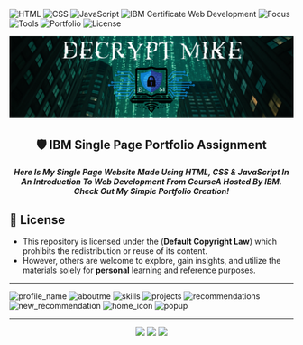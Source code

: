![HTML](https://img.shields.io/badge/Built%20With-HTML5-E34F26?style=flat-square&logo=html5&logoColor=white)
![CSS](https://img.shields.io/badge/Styled%20With-CSS3-1572B6?style=flat-square&logo=css3&logoColor=white)
![JavaScript](https://img.shields.io/badge/Powered%20By-JavaScript-F7DF1E?style=flat-square&logo=javascript&logoColor=black)
![IBM Certificate Web Development](https://img.shields.io/badge/IBM_Certificate-Web_Development-1f70c1?style=flat-square&logo=ibm&logoColor=white)
![Focus](https://img.shields.io/badge/Focus-Responsive%20Design-ef4444?style=flat-square)
![Tools](https://img.shields.io/badge/Tools-GitHub%20Pages-10b981?style=flat-square&logo=github&logoColor=white)
![Portfolio](https://img.shields.io/badge/Portfolio-Practical%20UI%20Design-f59e0b?style=flat-square)
![License](https://img.shields.io/badge/Copyright-©%202025-3f3f46?style=flat&labelColor=3f3f46&color=000000&logo=creativecommons&logoColor=white)

<p align="center">
  <img src="DecryptMikeLogo.png" alt="DecryptMike Logo" style="max-width: 100%; height: auto;"/>
</p>

<h2 align="center">
    🛡️ IBM Single Page Portfolio Assignment
</h2>

<h5 align="center">
     Here Is My Single Page Website Made Using HTML, CSS & JavaScript In An Introduction To Web Development From CourseA Hosted By IBM. <br>Check Out My Simple Portfolio Creation! 
</h5>

## 📄 License

* This repository is licensed under the (**Default Copyright Law**) which prohibits the redistribution or reuse of its content. <br>
* However, others are welcome to explore, gain insights, and utilize the materials solely for **personal** learning and reference purposes.

---

![profile_name](https://github.com/user-attachments/assets/22550485-b63e-4a71-bab4-801ef4e9dee2)
![aboutme](https://github.com/user-attachments/assets/d5d894e2-ebed-4a4e-810a-d4979c8f38fb)
![skills](https://github.com/user-attachments/assets/64fc8ed4-2f3a-41f3-9039-a9202d6d8ccf)
![projects](https://github.com/user-attachments/assets/8f2cae5f-4af7-4ac8-aa03-fd35011930e9)
![recommendations](https://github.com/user-attachments/assets/180107c9-7765-4f10-accb-086db05bd1d2)
![new_recommendation](https://github.com/user-attachments/assets/e3a9aecf-b769-4de9-bbfd-83025c432ffd)
![home_icon](https://github.com/user-attachments/assets/76353c17-f6de-4dc8-b88f-78cd64799ad6)
![popup](https://github.com/user-attachments/assets/b74e801b-cabc-4b94-9572-8c9b9f62de94)

--- 

<p align="center">
  <img src="https://img.shields.io/badge/Built%20for-Frontend%20Practice-2C3E50?style=for-the-badge"/>
  <img src="https://img.shields.io/badge/Made%20By-DecryptMike-limegreen?style=for-the-badge&logo=github"/>
 <img src="https://img.shields.io/badge/Inspired%20By-IBM%20Web%20Development-0b62ff?style=for-the-badge&logo=ibm&logoColor=white"/>
</p>
